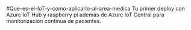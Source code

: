 #Que-es-el-IoT-y-como-aplicarlo-al-area-medica
Tu primer deploy con Azure IoT Hub y raspberry pi además de Azure IoT Central para monitorización continua de pacientes.

